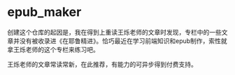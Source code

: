 # epub_maker

创建这个仓库的起因是，我在得到上重读王烁老师的文章时发现，专栏中的一些文章并没有被收录进《在耶鲁精进》。恰巧最近在学习前端知识和epub制作，索性就拿王烁老师的这个专栏来练习吧。

王烁老师的文章常读常新，在此推荐，有能力的可异步得到付费支持。

